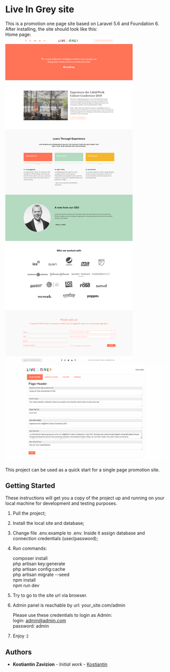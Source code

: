 # Live In Grey site

This is a promotion one page site based on Laravel 5.6 and Foundation 6.  
After installing, the site should look like this:  
  Home page:  
  ![home page](https://github.com/Kostiantin/liveingrey/blob/master/public/img/screenshots/LiveInTheGrey_1.png)  
  ![admin page](https://github.com/Kostiantin/liveingrey/blob/master/public/img/screenshots/LiveInTheGrey_2.png)  

This project can be used as a quick start for a single page promotion site.  

## Getting Started

These instructions will get you a copy of the project up and running on your local machine for development and testing purposes.

1) Pull the project;

2) Install the local site and database;

3) Change file .env.example to .env. Inside it assign database and connection credentials (user/password);

4) Run commands:  
     
     composer install  
     php artisan key:generate  
     php artisan config:cache  
     php artisan migrate --seed  
     npm install  
     npm run dev  
     
5) Try to go to the site url via browser.  

6) Admin panel is reachable by url: your_site.com/admin  

   Please use these credentials to login as Admin:  
     login: admin@admin.com  
     password: admin  
  
7) Enjoy :)
   
## Authors

* **Kostiantin Zavizion** - *Initial work* - [Kostiantin](https://github.com/Kostiantin)
